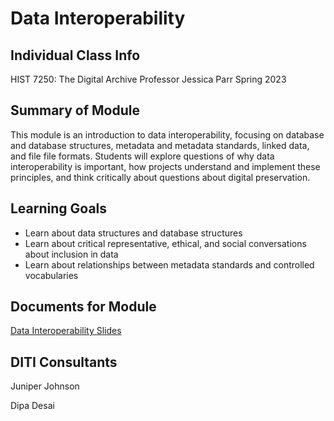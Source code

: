 <h1>Data Interoperability</h1>

<h2>Individual Class Info</h2>

HIST 7250: The Digital Archive
Professor Jessica Parr
Spring 2023


<h2>Summary of Module</h2>

This module is an introduction to data interoperability, focusing on database and database structures, metadata and metadata standards, linked data, and file file formats. Students will explore questions of why data interoperability is important, how projects understand and implement these principles, and think critically about questions about digital preservation.

<h2>Learning Goals</h2>

+ Learn about data structures and database structures
+ Learn about critical representative, ethical, and social conversations about inclusion in data
+ Learn about relationships between metadata standards and controlled vocabularies


<h2>Documents for Module</h2>

[Data Interoperability Slides](https://github.com/NULabNortheastern/digitalassignmentshowcase/blob/master/digital-archiving/sp23-parr-hist7250-data-interoperability/Parr_HIST7250_Data_Interoperability.pdf)

<h2>DITI Consultants</h2>

Juniper Johnson

Dipa Desai






